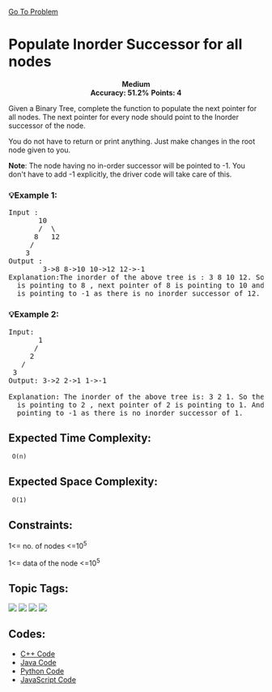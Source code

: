  [Go To Problem](https://www.geeksforgeeks.org/problems/populate-inorder-successor-for-all-nodes/1)
# Populate Inorder Successor for all nodes


<div align="center">
  <strong>Medium</strong>    
</div>
<div align="center">
       <strong>Accuracy: 51.2%</strong>    
               <strong>Points: 4</strong>
</div>

Given a Binary Tree, complete the function to populate the next pointer for all nodes. The next pointer for every node should point to the Inorder successor of the node.

You do not have to return or print anything. Just make changes in the root node given to you.

**Note**: The node having no in-order successor will be pointed to -1. You don't have to add -1 explicitly, the driver code will take care of this.
### 💡Example 1:
<pre>
Input :
       10
       /  \
      8   12
     /
    3
Output :
        3->8 8->10 10->12 12->-1
Explanation:The inorder of the above tree is : 3 8 10 12. So the next pointer of node 3 
  is pointing to 8 , next pointer of 8 is pointing to 10 and so on.And next pointer of 12 
  is pointing to -1 as there is no inorder successor of 12.
</pre>

### 💡Example 2:

<pre>
Input:       
       1
      /  
     2 
   /
 3  
Output: 3->2 2->1 1->-1
    
Explanation: The inorder of the above tree is: 3 2 1. So the next pointer of node 3 
  is pointing to 2 , next pointer of 2 is pointing to 1. And next pointer of 1 is
  pointing to -1 as there is no inorder successor of 1.
</pre>


## Expected Time Complexity:
 ``` O(n)```
## Expected Space Complexity: 
``` O(1)```

## Constraints: 
1<= no. of nodes <=10<sup>5</sup>

1<= data of the node <=10<sup>5</sup>

## Topic Tags:
<p align="left">
  
<a href="https://www.geeksforgeeks.org/explore/?category[]Tree"><img src="https://img.shields.io/badge/Tree-100000?style=flat&logo=&logoColor=D88913&labelcolor=D88913&color=2A79D7" /></a>
<a href="https://www.geeksforgeeks.org/explore/?category[]=Traversal"><img src="https://img.shields.io/badge/Traversal-100000?style=flat&logo=&logoColor=08080&labelcolor=08080&color=08080" /></a>
<a href="https://www.geeksforgeeks.org/explore/?category[]=Data%20Structures"><img src="https://img.shields.io/badge/Data%20Structures-100000?style=flat&logo=Data%20Structures&logoColor=F7F7F7&labelcolor=2A79D7&color=2A79D7" /></a>
<a href="https://www.geeksforgeeks.org/explore/?category[]=Algorithms"><img src="https://img.shields.io/badge/Algorithms-100000?style=flat&logo=Algorithms&logoColor=FFFFFF&labelColor=FC4100&color=FC4100"/></a>

## Codes:

 - [C++ Code](https://github.com/HackResist/GeeksForGeeks-POTD/blob/main/July%202024/06-07-2024/Populate%20Inorder%20Successor%20for%20all%20nodes.cpp) 
 - [Java Code](https://github.com/HackResist/GeeksForGeeks-POTD/blob/main/July%202024/06-07-2024/Populate%20Inorder%20Successor%20for%20all%20nodes.java)
 - [Python Code](https://github.com/HackResist/GeeksForGeeks-POTD/blob/main/July%202024/06-07-2024/Populate%20Inorder%20Successor%20for%20all%20nodes.py)
 - [JavaScript Code](https://github.com/HackResist/GeeksForGeeks-POTD/blob/main/July%202024/06-07-2024/Populate%20Inorder%20Successor%20for%20all%20nodes.js)
